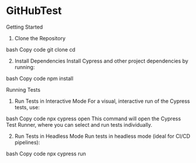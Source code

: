 # GitHubTest

Getting Started
1. Clone the Repository
   
bash
Copy code
git clone <repository-url>
cd <repository-name>

2. Install Dependencies
Install Cypress and other project dependencies by running:

bash
Copy code
npm install

Running Tests
1. Run Tests in Interactive Mode
For a visual, interactive run of the Cypress tests, use:

bash
Copy code
npx cypress open
This command will open the Cypress Test Runner, where you can select and run tests individually.

2. Run Tests in Headless Mode
Run tests in headless mode (ideal for CI/CD pipelines):

bash
Copy code
npx cypress run
